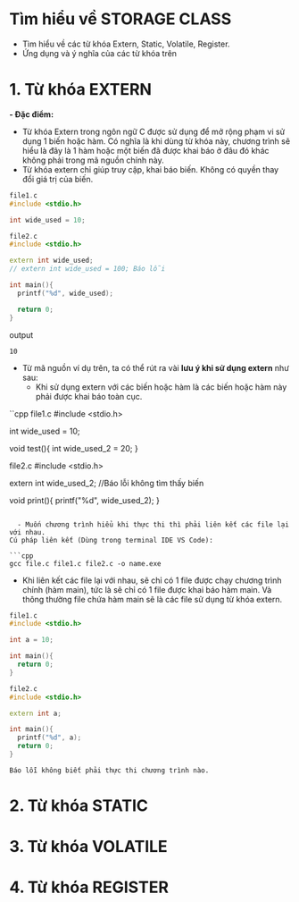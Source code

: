 # Tìm hiểu về STORAGE CLASS
- Tìm hiểu về các từ khóa Extern, Static, Volatile, Register.
- Ứng dụng và ý nghĩa của các từ khóa trên
# 1. Từ khóa EXTERN
**- Đặc điểm:**
  - Từ khóa Extern trong ngôn ngữ C được sử dụng để mở rộng phạm vi sử dụng 1 biến hoặc hàm. Có nghĩa là khi dùng từ khóa này, chương trình sẽ hiểu là đây là 1 hàm hoặc một biến đã được khai báo ở đâu đó khác không phải trong mã nguồn chính này.
  - Từ khóa extern chỉ giúp truy cập, khai báo biến. Không có quyền thay đổi giá trị của biến.
  
```cpp
file1.c
#include <stdio.h>

int wide_used = 10;

file2.c
#include <stdio.h>

extern int wide_used;
// extern int wide_used = 100; Báo lỗi

int main(){
  printf("%d", wide_used);

  return 0;
}
```

output

```
10
```

- Từ mã nguồn ví dụ trên, ta có thể rút ra vài **lưu ý khi sử dụng extern** như sau:
  - Khi sử dụng extern với các biến hoặc hàm là các biến hoặc hàm này phải được khai báo toàn cục.
  
``cpp
file1.c
#include <stdio.h>

int wide_used = 10;

void test(){
  int wide_used_2 = 20;
}

file2.c
#include <stdio.h>

extern int wide_used_2; //Báo lỗi không tìm thấy biến

void print(){
  printf("%d", wide_used_2);
}
```
  
  - Muốn chương trình hiểu khi thực thi thì phải liên kết các file lại với nhau.
Cú pháp liên kết (Dùng trong terminal IDE VS Code):

```cpp
gcc file.c file1.c file2.c -o name.exe
```
  
  - Khi liên kết các file lại với nhau, sẽ chỉ có 1 file được chạy chương trình chính (hàm main), tức là sẽ chỉ có 1 file được khai báo hàm main. Và thông thường file chứa hàm main sẽ là các file sử dụng từ khóa extern.

```cpp
file1.c
#include <stdio.h>

int a = 10;

int main(){
  return 0;
}

file2.c
#include <stdio.h>

extern int a;

int main(){
  printf("%d", a);
  return 0;
}
```

```
Báo lỗi không biết phải thực thi chương trình nào.
```

# 2. Từ khóa STATIC
# 3. Từ khóa VOLATILE
# 4. Từ khóa REGISTER

